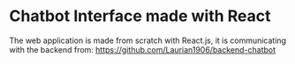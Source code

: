 # Chatbot Interface made with React

The web application is made from scratch with React.js, it is communicating with the backend from: https://github.com/Laurian1906/backend-chatbot
